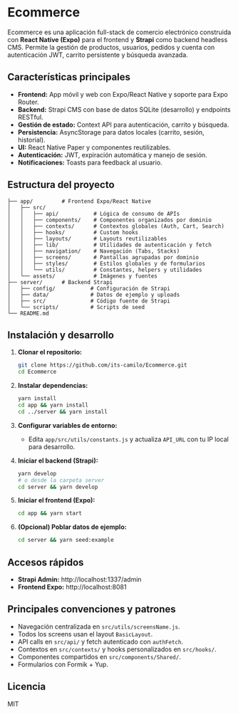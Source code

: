 # Ecommerce

Ecommerce es una aplicación full-stack de comercio electrónico construida con **React Native (Expo)** para el frontend y **Strapi** como backend headless CMS. Permite la gestión de productos, usuarios, pedidos y cuenta con autenticación JWT, carrito persistente y búsqueda avanzada.

## Características principales

- **Frontend:** App móvil y web con Expo/React Native y soporte para Expo Router.
- **Backend:** Strapi CMS con base de datos SQLite (desarrollo) y endpoints RESTful.
- **Gestión de estado:** Context API para autenticación, carrito y búsqueda.
- **Persistencia:** AsyncStorage para datos locales (carrito, sesión, historial).
- **UI:** React Native Paper y componentes reutilizables.
- **Autenticación:** JWT, expiración automática y manejo de sesión.
- **Notificaciones:** Toasts para feedback al usuario.

## Estructura del proyecto

```
├── app/         # Frontend Expo/React Native
│   ├── src/
│   │   ├── api/           # Lógica de consumo de APIs
│   │   ├── components/    # Componentes organizados por dominio
│   │   ├── contexts/      # Contextos globales (Auth, Cart, Search)
│   │   ├── hooks/         # Custom hooks
│   │   ├── layouts/       # Layouts reutilizables
│   │   ├── lib/           # Utilidades de autenticación y fetch
│   │   ├── navigation/    # Navegación (Tabs, Stacks)
│   │   ├── screens/       # Pantallas agrupadas por dominio
│   │   ├── styles/        # Estilos globales y de formularios
│   │   └── utils/         # Constantes, helpers y utilidades
│   └── assets/            # Imágenes y fuentes
├── server/      # Backend Strapi
│   ├── config/           # Configuración de Strapi
│   ├── data/             # Datos de ejemplo y uploads
│   ├── src/              # Código fuente de Strapi
│   └── scripts/          # Scripts de seed
└── README.md
```

## Instalación y desarrollo

1. **Clonar el repositorio:**
   ```bash
   git clone https://github.com/its-camilo/Ecommerce.git
   cd Ecommerce
   ```

2. **Instalar dependencias:**
   ```bash
   yarn install
   cd app && yarn install
   cd ../server && yarn install
   ```

3. **Configurar variables de entorno:**
   - Edita `app/src/utils/constants.js` y actualiza `API_URL` con tu IP local para desarrollo.

4. **Iniciar el backend (Strapi):**
   ```bash
   yarn develop
   # o desde la carpeta server
   cd server && yarn develop
   ```

5. **Iniciar el frontend (Expo):**
   ```bash
   cd app && yarn start
   ```

6. **(Opcional) Poblar datos de ejemplo:**
   ```bash
   cd server && yarn seed:example
   ```

## Accesos rápidos

- **Strapi Admin:** http://localhost:1337/admin
- **Frontend Expo:** http://localhost:8081

## Principales convenciones y patrones

- Navegación centralizada en `src/utils/screensName.js`.
- Todos los screens usan el layout `BasicLayout`.
- API calls en `src/api/` y fetch autenticado con `authFetch`.
- Contextos en `src/contexts/` y hooks personalizados en `src/hooks/`.
- Componentes compartidos en `src/components/Shared/`.
- Formularios con Formik + Yup.

## Licencia

MIT

